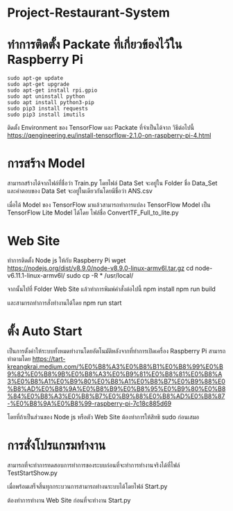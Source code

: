﻿# Project-Restaurant-System

# ทำการติดตั้ง Packate ที่เกี่ยวข้องไว้ใน Raspberry Pi
    
    sudo apt-ge update
    sudo apt-get upgrade
    sudo apt-get install rpi.gpio
    sudo apt uninstall python
    sudo apt install python3-pip
    sudo pip3 install requests
    sudo pip3 install imutils
    
  ติดตั้ง Environment ของ TensorFlow และ Packate ที่จำเป็นได้จาก วิธีต่อไปนี้ https://qengineering.eu/install-tensorflow-2.1.0-on-raspberry-pi-4.html
  
# การสร้าง Model
  สามารถสร้างได้จากไฟล์ที่ชื่อว่า Train.py 
  โดยไฟล์ Data Set จะอยู่ใน Folder ชื่อ Data_Set และคำตอบของ Data Set จะอยู่ในเดียวกันโดยมีชื่อว่า ANS.csv
  
  เมื่อได้ Model ของ TensorFlow มาแล้วสามารถทำการแปลง TensorFlow Model เป็น TensorFlow Lite Model ได้โดย ไฟล์ชื่อ ConvertTF_Full_to_lite.py

# Web Site
  ทำการติดตั้ง Node js ให้กับ Raspberry Pi
    wget https://nodejs.org/dist/v8.9.0/node-v8.9.0-linux-armv6l.tar.gz
    cd node-v6.11.1-linux-armv6l/
    sudo cp -R * /usr/local/
   
   จากนั้นไปที่ Folder Web Site แล้วทำการพิมพ์คำสั่งต่อไปนี้
    npm install
    npm run build
    
   และสามารถทำการสั่งทำงานได้โดย
    npm run start
  
# ตั้ง Auto Start
  เป็นการตั้งค่าให้ระบบทั้งหมดทำงานโดยอัตโนมัติหลังจากที่ทำการเปิดเครื่อง Raspberry Pi
  สามารถทำตามโดย https://tart-kreangkrai.medium.com/%E0%B8%A3%E0%B8%B1%E0%B8%99%E0%B9%82%E0%B8%9B%E0%B8%A3%E0%B9%81%E0%B8%81%E0%B8%A3%E0%B8%A1%E0%B9%80%E0%B8%A1%E0%B8%B7%E0%B9%88%E0%B8%AD%E0%B8%9A%E0%B8%B9%E0%B8%95%E0%B9%80%E0%B8%84%E0%B8%A3%E0%B8%B7%E0%B9%88%E0%B8%AD%E0%B8%87-%E0%B8%9A%E0%B8%99-raspberry-pi-7c18c885d69
  
  โดยที่ถ้าเป็นส่วนของ Node js หรือตัว Web Site ต้องทำการให้สิทธิ sudo ก่อนเสมอ
  
  
# การสั่งโปรแกรมทำงาน
  สามารถที่จะทำการทดสอบการทำการของระบบก่อนที่จะทำการทำงานจริงได้ที่ไฟล์ TestStartShow.py
  
  เมื่อพร้อมเสร็จสิ้นทุกกระบวนการสามารถทำงนระบบได้โดยไฟล์ Start.py 
  
  
ต้องทำการทำงาน Web Site ก่อนที่จะทำงาน Start.py


